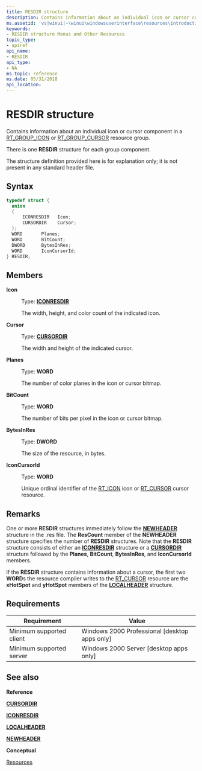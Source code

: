 ```yaml
---
title: RESDIR structure
description: Contains information about an individual icon or cursor component in a resource group. There is one RESDIR structure for each group component. The structure definition provided here is for explanation only; it is not present in any standard header file.
ms.assetid: 'vs|winui|~\winui\windowsuserinterface\resources\introductiontoresources\resourcereference\resourcestructures\resdir.htm'
keywords:
- RESDIR structure Menus and Other Resources
topic_type:
- apiref
api_name:
- RESDIR
api_type:
- NA
ms.topic: reference
ms.date: 05/31/2018
api_location: 
---
```


# RESDIR structure

Contains information about an individual icon or cursor component in a [RT\_GROUP\_ICON](/windows/desktop/menurc/resource-types) or [RT\_GROUP\_CURSOR](/windows/desktop/menurc/resource-types) resource group.

There is one **RESDIR** structure for each group component.

The structure definition provided here is for explanation only; it is not present in any standard header file.

## Syntax

```C++
typedef struct {
  union
  {
      ICONRESDIR   Icon;
      CURSORDIR    Cursor;
  };
  WORD       Planes;
  WORD       BitCount;
  DWORD      BytesInRes;
  WORD       IconCursorId;
} RESDIR;
```

## Members

<dl> <dt>

**Icon**
</dt> <dd>

Type: **[**ICONRESDIR**](iconresdir.md)**

</dd> <dd>

The width, height, and color count of the indicated icon.

</dd> <dt>

**Cursor**
</dt> <dd>

Type: **[**CURSORDIR**](cursordir.md)**

</dd> <dd>

The width and height of the indicated cursor.

</dd> <dt>

**Planes**
</dt> <dd>

Type: **WORD**

</dd> <dd>

The number of color planes in the icon or cursor bitmap.

</dd> <dt>

**BitCount**
</dt> <dd>

Type: **WORD**

</dd> <dd>

The number of bits per pixel in the icon or cursor bitmap.

</dd> <dt>

**BytesInRes**
</dt> <dd>

Type: **DWORD**

</dd> <dd>

The size of the resource, in bytes.

</dd> <dt>

**IconCursorId**
</dt> <dd>

Type: **WORD**

</dd> <dd>

Unique ordinal identifier of the [RT\_ICON](/windows/desktop/menurc/resource-types) icon or [RT\_CURSOR](/windows/desktop/menurc/resource-types) cursor resource.

</dd> </dl>

## Remarks

One or more **RESDIR** structures immediately follow the [**NEWHEADER**](newheader.md) structure in the .res file. The **ResCount** member of the **NEWHEADER** structure specifies the number of **RESDIR** structures. Note that the **RESDIR** structure consists of either an [**ICONRESDIR**](iconresdir.md) structure or a [**CURSORDIR**](cursordir.md) structure followed by the **Planes**, **BitCount**, **BytesInRes**, and **IconCursorId** members. 

If the **RESDIR** structure contains information about a cursor, the first two **WORD**s the resource compiler writes to the [RT\_CURSOR](/windows/desktop/menurc/resource-types) resource are the **xHotSpot** and **yHotSpot** members of the [**LOCALHEADER**](localheader.md) structure.

## Requirements



| Requirement | Value |
|-------------------------------------|------------------------------------------------------------|
| Minimum supported client<br/> | Windows 2000 Professional \[desktop apps only\]<br/> |
| Minimum supported server<br/> | Windows 2000 Server \[desktop apps only\]<br/>       |



## See also

<dl> <dt>

**Reference**
</dt> <dt>

[**CURSORDIR**](cursordir.md)
</dt> <dt>

[**ICONRESDIR**](iconresdir.md)
</dt> <dt>

[**LOCALHEADER**](localheader.md)
</dt> <dt>

[**NEWHEADER**](newheader.md)
</dt> <dt>

**Conceptual**
</dt> <dt>

[Resources](resources.md)
</dt> </dl>

 


